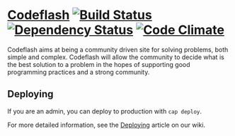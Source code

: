 # [Codeflash](http://codeflash.thewcubed.com) [![Build Status](https://secure.travis-ci.org/codeflash/codeflash.png?branch=master)](http://travis-ci.org/codeflash/codeflash) [![Dependency Status](https://gemnasium.com/codeflash/codeflash.png)](https://gemnasium.com/codeflash/codeflash) [![Code Climate](https://codeclimate.com/github/codeflash/codeflash.png)](https://codeclimate.com/github/codeflash/codeflash)

Codeflash aims at being a community driven site for solving problems, both
simple and complex. Codeflash will allow the community to decide what is the
best solution to a problem in the hopes of supporting good programming practices
and a strong community.

## Deploying
If you are an admin, you can deploy to production with `cap deploy`.

For more detailed information, see the [Deploying](https://github.com/codeflash/codeflash/wiki/Deploying) article on our wiki.
